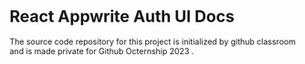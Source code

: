 # React Appwrite Auth UI Docs 

The source code repository for this project is initialized by github classroom and is made private for Github Octernship 2023 .  

